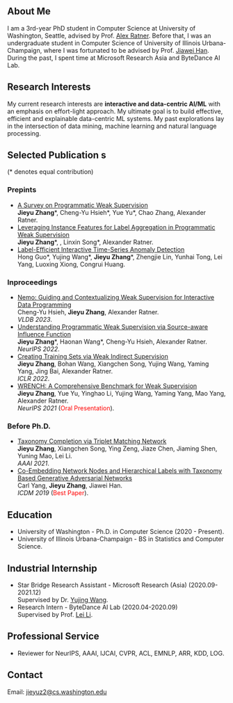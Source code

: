 ## About Me
I am a 3rd-year PhD student in Computer Science at University of Washington, Seattle, advised by Prof. [Alex Ratner](https://ajratner.github.io/). Before that, I was an undergraduate student in Computer Science of University of Illinois Urbana-Champaign, where I was fortunated to be advised by Prof. [Jiawei Han](http://hanj.cs.illinois.edu/). During the past, I spent time at Microsoft Research Asia and ByteDance AI Lab.

## Research Interests
My current research interests are **interactive and data-centric AI/ML** with an emphasis on effort-light approach. My ultimate goal is to build effective, efficient and explainable data-centric ML systems. My past explorations lay in the intersection of data mining, machine learning and natural language processing.

## Selected Publication s
(\* denotes equal contribution)
### Prepints
- [A Survey on Programmatic Weak Supervision](https://arxiv.org/abs/2202.05433)
<br>**Jieyu Zhang**\*, Cheng-Yu Hsieh\*, Yue Yu\*, Chao Zhang, Alexander Ratner.
- [Leveraging Instance Features for Label Aggregation in Programmatic Weak Supervision](https://arxiv.org/abs/2210.02724)
<br>**Jieyu Zhang**\*, , Linxin Song\*, Alexander Ratner.
- [Label-Efficient Interactive Time-Series Anomaly Detection](https://arxiv.org/abs/2212.14621)
<br>Hong Guo\*, Yujing Wang\*, **Jieyu Zhang**\*, Zhengjie Lin, Yunhai Tong, Lei Yang, Luoxing Xiong, Congrui Huang.


### Inproceedings
- [Nemo: Guiding and Contextualizing Weak Supervision for Interactive Data Programming](https://arxiv.org/abs/2203.01382)
<br>Cheng-Yu Hsieh, **Jieyu Zhang**, Alexander Ratner.
<br>*VLDB 2023*.
- [Understanding Programmatic Weak Supervision via Source-aware Influence Function](https://arxiv.org/abs/2205.12879)
<br>**Jieyu Zhang**\*, Haonan Wang\*, Cheng-Yu Hsieh, Alexander Ratner.
<br>*NeurIPS 2022*.
- [Creating Training Sets via Weak Indirect Supervision](https://arxiv.org/abs/2110.03484)
<br>**Jieyu Zhang**, Bohan Wang, Xiangchen Song, Yujing Wang, Yaming Yang, Jing Bai, Alexander Ratner.
<br>*ICLR 2022*.
- [WRENCH: A Comprehensive Benchmark for Weak Supervision](https://arxiv.org/abs/2109.11377)
<br>**Jieyu Zhang**, Yue Yu, Yinghao Li, Yujing Wang, Yaming Yang, Mao Yang, Alexander Ratner.
<br>*NeurIPS 2021* (<font color=red>Oral Presentation</font>).

### Before Ph.D.
- [Taxonomy Completion via Triplet Matching Network](https://arxiv.org/abs/2101.01896)
<br>**Jieyu Zhang**, Xiangchen Song, Ying Zeng, Jiaze Chen, Jiaming Shen, Yuning Mao, Lei Li.
<br>*AAAI 2021*.
- [Co-Embedding Network Nodes and Hierarchical Labels with Taxonomy Based Generative Adversarial Networks](https://www.computer.org/csdl/proceedings-article/icdm/2020/831600a721/1r54IXOTRSg)
<br>Carl Yang, **Jieyu Zhang**, Jiawei Han.
<br>*ICDM 2019* (<font color=red>Best Paper</font>).


## Education
- University of Washington - Ph.D. in Computer Science  (2020 - Present). 
- University of Illinois Urbana-Champaign - BS in Statistics and Computer Science. 

## Industrial Internship
- Star Bridge Research Assistant - Microsoft Research (Asia) (2020.09-2021.12)
<br> Supervised by Dr. [Yujing Wang](https://scholar.google.com/citations?user=YgL4rywAAAAJ&hl=en).
- Research Intern - ByteDance AI Lab (2020.04-2020.09)
<br> Supervised by Prof. [Lei Li](https://lileicc.github.io/).


## Professional Service
- Reviewer for NeurIPS, AAAI, IJCAI, CVPR, ACL, EMNLP, ARR, KDD, LOG.

## Contact
Email: jieyuz2@cs.washington.edu
